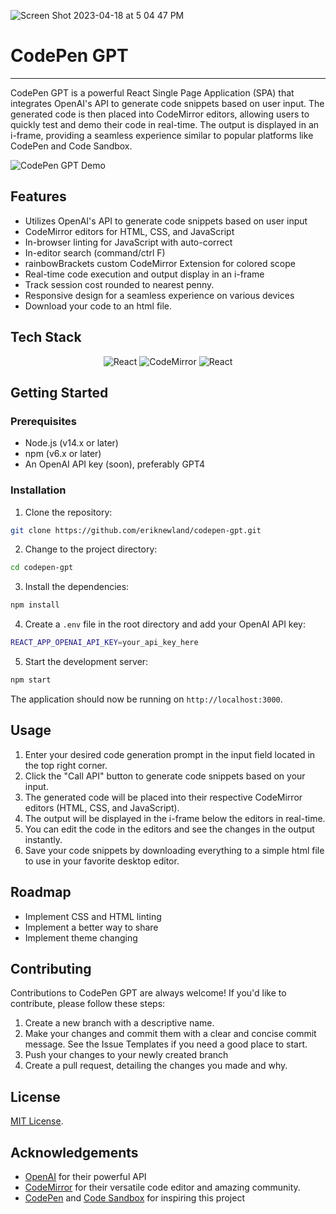 ![Screen Shot 2023-04-18 at 5 04 47 PM](https://user-images.githubusercontent.com/114263701/232930440-20331a5c-becb-4fbb-bded-d024ae0d3d9a.png)

# CodePen GPT
---

CodePen GPT is a powerful React Single Page Application (SPA) that integrates OpenAI's API to generate code snippets based on user input. The generated code is then placed into CodeMirror editors, allowing users to quickly test and demo their code in real-time. The output is displayed in an i-frame, providing a seamless experience similar to popular platforms like CodePen and Code Sandbox.

![CodePen GPT Demo](https://media2.giphy.com/media/v1.Y2lkPTc5MGI3NjExNjNhN2I4ZTVhMDUxOTE1NjkyZmRkYzEzOTY4ODcyYjUxNzE1NzA0MiZjdD1n/6YG8irt0mUWZEYY114/giphy.gif)

## Features

- Utilizes OpenAI's API to generate code snippets based on user input
- CodeMirror editors for HTML, CSS, and JavaScript
- In-browser linting for JavaScript with auto-correct
- In-editor search (command/ctrl F)
- rainbowBrackets custom CodeMirror Extension for colored scope
- Real-time code execution and output display in an i-frame
- Track session cost rounded to nearest penny.
- Responsive design for a seamless experience on various devices
- Download your code to an html file.

## Tech Stack

<div style="text-align: center">
  <img src="https://img.shields.io/static/v1?style=for-the-badge&message=React&color=222222&logo=React&logoColor=61DAFB&label=" alt="React"/>
  <img src="https://img.shields.io/static/v1?style=for-the-badge&message=CodeMirror&color=D30707&logo=CodeMirror&logoColor=FFFFFF&label=" alt="CodeMirror"/>
  <img src="https://img.shields.io/static/v1?style=for-the-badge&message=Node.js&color=339933&logo=Node.js&logoColor=FFFFFF&label=" alt="React"/>
</div>

## Getting Started

### Prerequisites

- Node.js (v14.x or later)
- npm (v6.x or later)
- An OpenAI API key (soon), preferably GPT4

### Installation

1. Clone the repository:

```bash
git clone https://github.com/eriknewland/codepen-gpt.git
```

2. Change to the project directory:

```bash
cd codepen-gpt
```

3. Install the dependencies:

```bash
npm install
```

4. Create a `.env` file in the root directory and add your OpenAI API key:

```bash
REACT_APP_OPENAI_API_KEY=your_api_key_here
```

5. Start the development server:

```bash
npm start
```

The application should now be running on `http://localhost:3000`.

## Usage

1. Enter your desired code generation prompt in the input field located in the top right corner.
2. Click the "Call API" button to generate code snippets based on your input.
3. The generated code will be placed into their respective CodeMirror editors (HTML, CSS, and JavaScript).
4. The output will be displayed in the i-frame below the editors in real-time.
5. You can edit the code in the editors and see the changes in the output instantly.
6. Save your code snippets by downloading everything to a simple html file to use in your favorite desktop editor.

## Roadmap

- Implement CSS and HTML linting
- Implement a better way to share
- Implement theme changing

## Contributing

Contributions to CodePen GPT are always welcome! If you'd like to contribute, please follow these steps:

1. Create a new branch with a descriptive name.
2. Make your changes and commit them with a clear and concise commit message. See the Issue Templates if you need a good place to start.
3. Push your changes to your newly created branch
4. Create a pull request, detailing the changes you made and why.

## License

[MIT License](./LICENSE).

## Acknowledgements

- [OpenAI](https://www.openai.com/) for their powerful API
- [CodeMirror](https://codemirror.net/) for their versatile code editor and amazing community.
- [CodePen](https://codepen.io/) and [Code Sandbox](https://codesandbox.io/) for inspiring this project